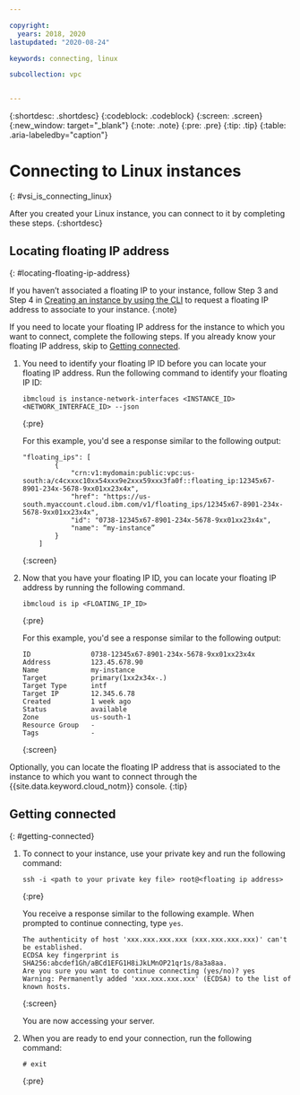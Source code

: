 ```yaml
---

copyright:
  years: 2018, 2020
lastupdated: "2020-08-24"

keywords: connecting, linux

subcollection: vpc


---
```


{:shortdesc: .shortdesc}
{:codeblock: .codeblock}
{:screen: .screen}
{:new_window: target="_blank"}
{:note: .note}
{:pre: .pre}
{:tip: .tip}
{:table: .aria-labeledby="caption"}

# Connecting to Linux instances
{: #vsi_is_connecting_linux}

After you created your Linux instance, you can connect to it by completing these steps.
{:shortdesc}

## Locating floating IP address
{: #locating-floating-ip-address}

If you haven’t associated a floating IP to your instance, follow Step 3 and Step 4 
in [Creating an instance by using the CLI](/docs/vpc?topic=vpc-creating-virtual-servers-cli#create-instance-cli) to request a floating IP address to associate to your instance.
{:note}

If you need to locate your floating IP address for the instance to which you want to connect, complete the following steps. If you already know your floating IP address, skip to [Getting connected](#getting-connected).

1. You need to identify your floating IP ID before you can locate your floating IP address. Run the following command to identify your floating IP ID:

   ```
   ibmcloud is instance-network-interfaces <INSTANCE_ID> <NETWORK_INTERFACE_ID> --json
   ```
   {:pre}
   
   For this example, you'd see a response similar to the following output:
   
   ```
   "floating_ips": [
           {
               "crn:v1:mydomain:public:vpc:us-south:a/c4cxxxc10xx54xxx9e2xxx59xxx3fa0f::floating_ip:12345x67-8901-234x-5678-9xx01xx23x4x",
               "href": "https://us-south.myaccount.cloud.ibm.com/v1/floating_ips/12345x67-8901-234x-5678-9xx01xx23x4x",
               "id": "0738-12345x67-8901-234x-5678-9xx01xx23x4x",
               "name": “my-instance”
           }
       ]
   ```
   {:screen}  
    
2. Now that you have your floating IP ID, you can locate your floating IP address by running the following command.
   
   ```
   ibmcloud is ip <FLOATING_IP_ID>
   ```
   {:pre}
     
   For this example, you'd see a response similar to the following output:
   
   ```
   ID               0738-12345x67-8901-234x-5678-9xx01xx23x4x
   Address          123.45.678.90
   Name             my-instance
   Target           primary(1xx2x34x-.)
   Target Type      intf
   Target IP        12.345.6.78
   Created          1 week ago
   Status           available
   Zone             us-south-1
   Resource Group   -
   Tags             -
   ```
   {:screen}
  
Optionally, you can locate the floating IP address that is associated to the instance to which you want to connect through the {{site.data.keyword.cloud_notm}} console.
{:tip}

## Getting connected
{: #getting-connected}

1. To connect to your instance, use your private key and run the following command:

   ```
   ssh -i <path to your private key file> root@<floating ip address>
   ```
   {:pre}

   You receive a response similar to the following example. When prompted to continue connecting, type `yes`.
   ```
   The authenticity of host 'xxx.xxx.xxx.xxx (xxx.xxx.xxx.xxx)' can't be established.
   ECDSA key fingerprint is SHA256:abcdef1Gh/aBCd1EFG1H8iJkLMnOP21qr1s/8a3a8aa.
   Are you sure you want to continue connecting (yes/no)? yes
   Warning: Permanently added 'xxx.xxx.xxx.xxx' (ECDSA) to the list of known hosts.
   ```
   {:screen}

   You are now accessing your server.

2. When you are ready to end your connection, run the following command:

   ```
   # exit
   ```
   {:pre}
